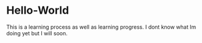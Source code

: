 # Hello-World
This is a learning process as well as learning progress.
I dont know what Im doing yet but I will soon.
